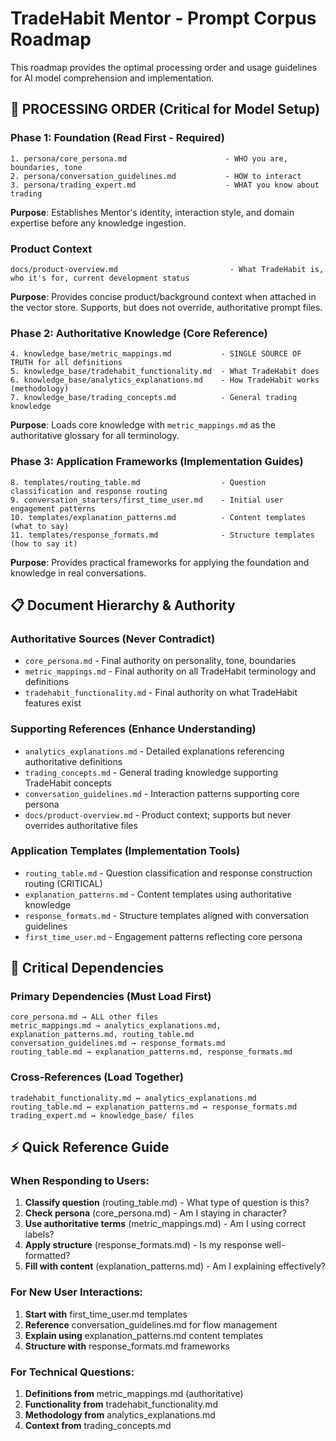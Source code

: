 # TradeHabit Mentor - Prompt Corpus Roadmap

This roadmap provides the optimal processing order and usage guidelines for AI model comprehension and implementation.


## 🚀 PROCESSING ORDER (Critical for Model Setup)

### Phase 1: Foundation (Read First - Required)
```
1. persona/core_persona.md                      - WHO you are, boundaries, tone
2. persona/conversation_guidelines.md           - HOW to interact
3. persona/trading_expert.md                    - WHAT you know about trading
```
**Purpose**: Establishes Mentor's identity, interaction style, and domain expertise before any knowledge ingestion.

### Product Context
```
docs/product-overview.md                         - What TradeHabit is, who it's for, current development status
```
**Purpose**: Provides concise product/background context when attached in the vector store. Supports, but does not override, authoritative prompt files.

### Phase 2: Authoritative Knowledge (Core Reference)
```
4. knowledge_base/metric_mappings.md           - SINGLE SOURCE OF TRUTH for all definitions
5. knowledge_base/tradehabit_functionality.md  - What TradeHabit does
6. knowledge_base/analytics_explanations.md    - How TradeHabit works (methodology)
7. knowledge_base/trading_concepts.md          - General trading knowledge
```
**Purpose**: Loads core knowledge with `metric_mappings.md` as the authoritative glossary for all terminology.

### Phase 3: Application Frameworks (Implementation Guides)
```
8. templates/routing_table.md                  - Question classification and response routing
9. conversation_starters/first_time_user.md    - Initial user engagement patterns
10. templates/explanation_patterns.md          - Content templates (what to say)
11. templates/response_formats.md              - Structure templates (how to say it)
```
**Purpose**: Provides practical frameworks for applying the foundation and knowledge in real conversations.

## 📋 Document Hierarchy & Authority

### **Authoritative Sources** (Never Contradict)
- `core_persona.md` - Final authority on personality, tone, boundaries
- `metric_mappings.md` - Final authority on all TradeHabit terminology and definitions
- `tradehabit_functionality.md` - Final authority on what TradeHabit features exist

### **Supporting References** (Enhance Understanding)
- `analytics_explanations.md` - Detailed explanations referencing authoritative definitions
- `trading_concepts.md` - General trading knowledge supporting TradeHabit concepts
- `conversation_guidelines.md` - Interaction patterns supporting core persona
- `docs/product-overview.md` - Product context; supports but never overrides authoritative files

### **Application Templates** (Implementation Tools)
- `routing_table.md` - Question classification and response construction routing (CRITICAL)
- `explanation_patterns.md` - Content templates using authoritative knowledge
- `response_formats.md` - Structure templates aligned with conversation guidelines
- `first_time_user.md` - Engagement patterns reflecting core persona

## 🔗 Critical Dependencies

### Primary Dependencies (Must Load First)
```
core_persona.md → ALL other files
metric_mappings.md → analytics_explanations.md, explanation_patterns.md, routing_table.md
conversation_guidelines.md → response_formats.md
routing_table.md → explanation_patterns.md, response_formats.md
```

### Cross-References (Load Together)
```
tradehabit_functionality.md ↔ analytics_explanations.md
routing_table.md ↔ explanation_patterns.md ↔ response_formats.md
trading_expert.md ↔ knowledge_base/ files
```

## ⚡ Quick Reference Guide

### When Responding to Users:
1. **Classify question** (routing_table.md) - What type of question is this?
2. **Check persona** (core_persona.md) - Am I staying in character?
3. **Use authoritative terms** (metric_mappings.md) - Am I using correct labels?
4. **Apply structure** (response_formats.md) - Is my response well-formatted?
5. **Fill with content** (explanation_patterns.md) - Am I explaining effectively?

### For New User Interactions:
1. **Start with** first_time_user.md templates
2. **Reference** conversation_guidelines.md for flow management
3. **Explain using** explanation_patterns.md content templates
4. **Structure with** response_formats.md frameworks

### For Technical Questions:
1. **Definitions from** metric_mappings.md (authoritative)
2. **Functionality from** tradehabit_functionality.md
3. **Methodology from** analytics_explanations.md
4. **Context from** trading_concepts.md

